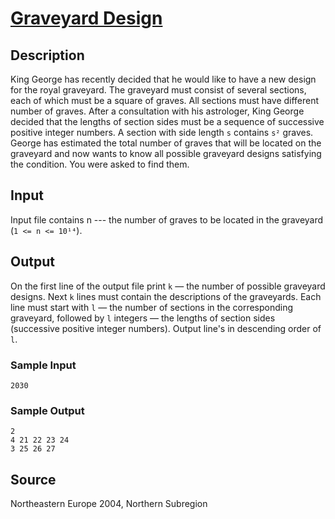 # [Graveyard Design](http://poj.org/problem?id=2100)


## Description

King George has recently decided that he would like to have a new design for the royal graveyard. The graveyard must consist of several sections, each of which must be a square of graves. All sections must have different number of graves.
After a consultation with his astrologer, King George decided that the lengths of section sides must be a sequence of successive positive integer numbers. A section with side length `s` contains `s²` graves. George has estimated the total number of graves that will be located on the graveyard and now wants to know all possible graveyard designs satisfying the condition. You were asked to find them.

## Input

Input file contains n --- the number of graves to be located in the graveyard (`1 <= n <= 10¹⁴`).

## Output

On the first line of the output file print `k` — the number of possible graveyard designs. Next `k` lines must contain the descriptions of the graveyards. Each line must start with `l` — the number of sections in the corresponding graveyard, followed by `l` integers — the lengths of section sides (successive positive integer numbers). Output line's in descending order of `l`.

### Sample Input
```
2030
```

### Sample Output
```
2
4 21 22 23 24
3 25 26 27
```

## Source

Northeastern Europe 2004, Northern Subregion
